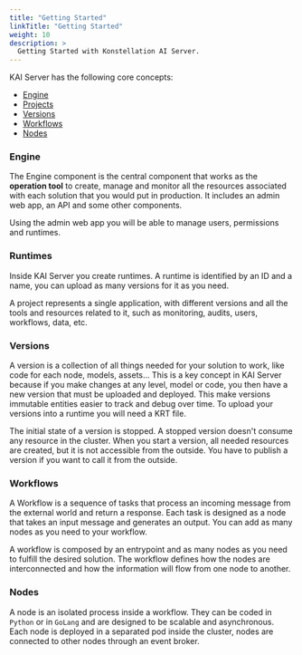 ```yaml
---
title: "Getting Started"
linkTitle: "Getting Started"
weight: 10
description: >
  Getting Started with Konstellation AI Server.
---
```


KAI Server has the following core concepts:

- [Engine](#engine)
- [Projects](#projects-aka-runtimes)
- [Versions](#versions)
- [Workflows](#workflows)
- [Nodes](#nodes)

### Engine

The Engine component is the central component that works as the **operation tool** to create, manage and monitor all the resources associated with each solution that you would put in production. It includes an admin web app, an API and some other components.

Using the admin web app you will be able to manage users, permissions and runtimes.

### Runtimes

Inside KAI Server you create runtimes. A runtime is identified by an ID and a name, you can upload as many versions for it as you need.

A project represents a single application, with different versions and all the tools and resources related to it, such as monitoring, audits, users, workflows, data, etc.

### Versions

A version is a collection of all things needed for your solution to work, like code for each node, models, assets... This is a key concept in KAI Server because if you make changes at any level, model or code, you then have a new version that must be uploaded and deployed. This make versions immutable entities easier to track and debug over time. To upload your versions into a runtime you will need a KRT file.

The initial state of a version is stopped. A stopped version doesn't consume any resource in the cluster. When you start a version, all needed resources are created, but it is not accessible from the outside. You have to publish a version if you want to call it from the outside.

### Workflows

A Workflow is a sequence of tasks that process an incoming message from the external world and return a response. Each task is designed as a node that takes an input message and generates an output. You can add as many nodes as you need to your workflow.

A workflow is composed by an entrypoint and as many nodes as you need to fulfill the desired solution. The workflow defines how the nodes are interconnected and how the information will flow from one node to another.

### Nodes

A node is an isolated process inside a workflow. They can be coded in `Python` or in `GoLang` and are designed to be scalable and asynchronous. Each node is deployed in a separated pod inside the cluster, nodes are connected to other nodes through an event broker.
